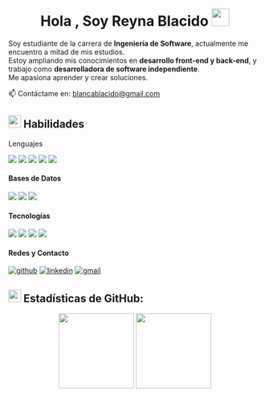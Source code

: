 <h1 align="center"><b>Hola , Soy Reyna Blacido </b><img src="https://media.giphy.com/media/hvRJCLFzcasrR4ia7z/giphy.gif" width="35"></h1>



Soy estudiante de la carrera de **Ingeniería de Software**, actualmente me encuentro a mitad de mis estudios.  
Estoy ampliando mis conocimientos en **desarrollo front-end y back-end**, y trabajo como **desarrolladora de software independiente**.  
Me apasiona aprender y crear soluciones.  

📫 Contáctame en: <a href="mailto:blancablacido@gmail.com">blancablacido@gmail.com</a>  

<h2><img src="https://media.giphy.com/media/QssGEmpkyEOhBCb7e1/giphy.gif" width="25px"> Habilidades</h2>

<p>Lenguajes</p>
<span> 
  <img src="https://img.shields.io/badge/HTML5-E34F26?style=for-the-badge&logo=html5&logoColor=white">
  <img src="https://img.shields.io/badge/CSS3-1572B6?style=for-the-badge&logo=css3&logoColor=white">
  <img src="https://img.shields.io/badge/JavaScript-F7DF1E?style=for-the-badge&logo=javascript&logoColor=black">
  <img src="https://img.shields.io/badge/TypeScript-3178C6?style=for-the-badge&logo=typescript&logoColor=white">
  <img src="https://img.shields.io/badge/C%23-512BD4?style=for-the-badge&logo=c-sharp&logoColor=white">
</span>  

<h4>Bases de Datos</h4>
<span>
  <img src="https://img.shields.io/badge/PostgreSQL-316192?style=for-the-badge&logo=postgresql&logoColor=white">
  <img src="https://img.shields.io/badge/MySQL-4479A1?style=for-the-badge&logo=mysql&logoColor=white">
  <img src="https://img.shields.io/badge/SQL%20Server-CC2927?style=for-the-badge&logo=microsoftsqlserver&logoColor=white">
</span>  

<h4>Tecnologías</h4>
<span>
  <img src="https://img.shields.io/badge/React-20232a?style=for-the-badge&logo=react&logoColor=61DAFB">
  <img src="https://img.shields.io/badge/Next.js-000000?style=for-the-badge&logo=next.js&logoColor=white">
  <img src="https://img.shields.io/badge/Angular-DD0031?style=for-the-badge&logo=angular&logoColor=white">
  <img src="https://img.shields.io/badge/Notion-000000?style=for-the-badge&logo=notion&logoColor=white">
</span>  

<h4>Redes y Contacto</h4>
<p>
<a href="https://github.com/BlackDoubleB" target="_blank"><img alt="github"  src="https://img.shields.io/badge/GitHub-181717?style=for-the-badge&logo=github&logoColor=white"></a>
<a href="http://linkedin.com/in/reyna-blacido-aparicio-a03558290" target="_blank"><img  alt="linkedin"  src="https://img.shields.io/badge/LinkedIn-0A66C2?style=for-the-badge&logo=linkedin&logoColor=white"></a>
<a href="mailto:blancablacido@gmail.com" target="_blank"><img  alt="gmail"  src="https://img.shields.io/badge/Gmail-D14836?style=for-the-badge&logo=gmail&logoColor=white"></a>
</p>



<h2><img src="https://media.giphy.com/media/cj87CxfRtrUifF3Ryk/giphy.gif" width="25px"> Estadísticas de GitHub:</h2>  

<div align="center">
 <img src="https://github-readme-stats.vercel.app/api?username=BlackDoubleB&show_icons=true&theme=tokyonight&locale=es&custom_title=Estadísticas%20de%20Reyna" height="150"/>
  <img src="https://github-readme-streak-stats.herokuapp.com/?user=BlackDoubleB&theme=material-palenight" height="150"/>
</div>

